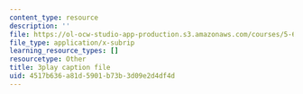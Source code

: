 ```yaml
---
content_type: resource
description: ''
file: https://ol-ocw-studio-app-production.s3.amazonaws.com/courses/5-61-physical-chemistry-fall-2017/4517b636a81d5901b73b3d09e2d4df4d_zwH9MjZl3v4.vtt
file_type: application/x-subrip
learning_resource_types: []
resourcetype: Other
title: 3play caption file
uid: 4517b636-a81d-5901-b73b-3d09e2d4df4d
---
```

